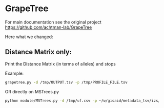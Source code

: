 # GrapeTree

For main documentation see the original project https://github.com/achtman-lab/GrapeTree 

Here what we changed:

## Distance Matrix only:

Print the Distance Matrix (in terms of alleles) and stops

Example: 

```bash
grapetree.py -d /tmp/OUTPUT.tsv -p /tmp/PROFILE_FILE.tsv 
```
OR directly on MSTrees.py

```bash
python module/MSTrees.py -d /tmp/uf.csv -p ~/w/gisaid/metadata_tsv/izs/abruzzo/hamming_distance_matrix.tsv 
```
